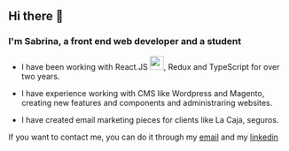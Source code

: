 ## Hi there 👋


### I'm Sabrina, a front end web developer and a student

-  I have been working with React.JS <img src="https://user-images.githubusercontent.com/81325676/219226224-5da03489-e10c-46ed-b69c-36c830a8d279.png" style="width:25px"/>, Redux and TypeScript for over two years.
  
-  I have experience working with CMS like Wordpress and Magento, creating new features and components and administraring websites.

-  I have created email marketing pieces for clients like La Caja, seguros.
  

If you want to contact me, you can do it through my <a href='mailto:sabrinazalio1@gmail.com'>email</a> and my <a href='https://www.linkedin.com/in/sabrinazalio/'>linkedin</a>
